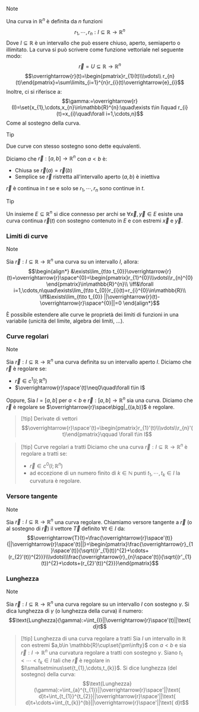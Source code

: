 >[!note]
>Una curva in $\mathbb{R}^{n}$ è definita da $n$ funzioni $$r_{1},\cdots,r_{n}:I\subseteq\mathbb{R}\to\mathbb{R}^{n}$$
>Dove $I\subseteq\mathbb{R}$ è un intervallo che può essere chiuso, aperto, semiaperto o illimitato. La curva si può scrivere come funzione vettoriale nel seguente modo: $$\overrightarrow{r}=U\subseteq\mathbb{R}\to\mathbb{R}^{n}$$
>$$\overrightarrow{r}(t)=\begin{pmatrix}r_{1}(t)\\\vdots\\ r_{n}(t)\end{pmatrix}=\sum\limits_{i=1}^{n}r_{i}(t)\overrightarrow{e}_{i}$$
>Inoltre, ci si riferisce a: $$\gamma:=\overrightarrow{r}(I)=\set{x_{1},\cdots,x_{n}\in\mathbb{R}^{n}:\quad\exists t\in I\quad r_{i}(t)=x_{i}\quad\forall i=1,\cdots,n}$$
>Come al sostegno della curva.

>[!tip]
>Due curve con stesso sostegno sono dette equivalenti.

Diciamo che $\overrightarrow{r}:[a,b]\to\mathbb{R}^{n}$ con $a<b$ è:
- Chiusa se $\overrightarrow{r}(a)=\overrightarrow{r}(b)$
- Semplice se $\overrightarrow{r}$ ristretta all'intervallo aperto $(a,b)$ è iniettiva

$\overrightarrow{r}$ è continua in $t$ se e solo se $r_{1},\cdots,r_{n}$ sono continue in $t$.

>[!tip]
>Un insieme $E\subseteq\mathbb{R}^{n}$ si dice connesso per archi se $\forall\overrightarrow{x},\overrightarrow{y}\in E$ esiste una curva continua $\overrightarrow{r}(t)$ con sostegno contenuto in $E$ e con estremi $\overrightarrow{x}$ e $\overrightarrow{y}$.

### Limiti di curve
>[!note]
>Sia $\overrightarrow{r}:I\subseteq\mathbb{R}\to\mathbb{R}^{n}$ una curva su un intervallo $I$, allora: $$\begin{align*}
&\exists\lim_{t\to t_{0}}\overrightarrow{r}(t)=\overrightarrow{r}\space^{0}=\begin{pmatrix}r_{1}^{0}\\\vdots\\r_{n}^{0}\end{pmatrix}\in\mathbb{R}^{n}\\
\iff&\forall i=1,\cdots,n\quad\exists\lim_{t\to t_{0}}r_{i}(t)=r_{i}^{0}\in\mathbb{R}\\
\iff&\exists\lim_{t\to t_{0}} ||\overrightarrow{r}(t)-\overrightarrow{r}\space^{0}||=0
\end{align*}$$

È possibile estendere alle curve le proprietà dei limiti di funzioni in una variabile (unicità del limite, algebra dei limiti, ...).

### Curve regolari
>[!note]
>Sia $\overrightarrow{r}:I\subseteq\mathbb{R}\to\mathbb{R}^{n}$ una curva definita su un intervallo aperto $I$. Diciamo che $\overrightarrow{r}$ è regolare se:
>- $\overrightarrow{r}\in c^{1}(I;\mathbb{R}^{n})$
>- $\overrightarrow{r}\space'(t)\neq0\quad\forall t\in I$
>
>Oppure, Sia $I=[a,b]$ per $a<b$ e $\overrightarrow{r}:[a,b]\to\mathbb{R}^{n}$ sia una curva. Diciamo che $\overrightarrow{r}$ è regolare se $\overrightarrow{r}\space\bigg|_{(a,b)}$ è regolare.

>[!tip] Derivate di vettori
>$$\overrightarrow{r}\space'(t)=\begin{pmatrix}r_{1}'(t)\\\vdots\\r_{n}'(t)\end{pmatrix}\qquad \forall t\in I$$

>[!tip] Curve regolari a tratti
>Diciamo che una curva $\overrightarrow{r}:I\subseteq\mathbb{R}\to\mathbb{R}^{n}$ è regolare a tratti se:
>- $\overrightarrow{r}\in c^{0}(I;\mathbb{R}^{n})$
>- ad eccezione di un numero finito di $k\in\mathbb{N}$ punti $t_{1},\cdots,t_{k}\in I$ la curvatura è regolare.

### Versore tangente
>[!note]
>Sia $\overrightarrow{r}:I\subseteq\mathbb{R}\to\mathbb{R}^{n}$ una curva regolare. Chiamiamo versore tangente a $\overrightarrow{r}$ (o al sostegno di $\overrightarrow{r}$) il vettore $\overrightarrow{T}$ definito $\forall t\in I$ da:
>$$\overrightarrow{T}(t)=\frac{\overrightarrow{r}\space'(t)}{||\overrightarrow{r}\space'(t)||}=\begin{pmatrix}\frac{\overrightarrow{r}_{1}\space'(t)}{\sqrt{(r'_{1}(t))^{2}+\cdots+(r_{2}'(t))^{2}}}\\\vdots\\\frac{\overrightarrow{r}_{n}\space'(t)}{\sqrt{(r'_{1}(t))^{2}+\cdots+(r_{2}'(t))^{2}}}\end{pmatrix}$$

### Lunghezza
>[!note]
>Sia $\overrightarrow{r}: I\subseteq\mathbb{R}\to\mathbb{R}^{n}$ una curva regolare su un intervallo $I$ con sostegno $\gamma$. Si dica lunghezza di $\gamma$ (o lunghezza della curva) il numero: $$\text{Lunghezza}(\gamma):=\int_{I}||\overrightarrow{r}\space'(t)||\text{ d}t$$

>[!tip] Lunghezza di una curva regolare a tratti
>Sia $I$ un intervallo in $\mathbb{R}$ con estremi $a,b\in \mathbb{R}\cup\set{\pm\infty}$ con $a<b$ e sia $\overrightarrow{r}:I\to\mathbb{R}^{n}$ una curvatura regolare a tratti con sostegno $\gamma$. Siano $t_{1}<\cdots<t_{k}\in I$ tali che $\overrightarrow{r}$ è regolare in $I\smallsetminus\set{t_{1},\cdots,t_{k}}$. Si dice lunghezza (del sostegno) della curva: $$\text{Lunghezza}(\gamma):=\int_{a}^{t_{1}}||\overrightarrow{r}\space'||\text{ d}t+\int_{t_{1}}^{t_{2}}||\overrightarrow{r}\space'||\text{ d}t+\cdots+\int_{t_{k}}^{b}||\overrightarrow{r}\space'||\text{ d}t$$




